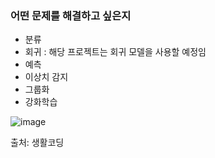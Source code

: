 ### 어떤 문제를 해결하고 싶은지

- 분류
- 회귀 : 해당 프로젝트는 회귀 모델을 사용할 예정임
- 예측
- 이상치 감지
- 그룹화
- 강화학습

![image](https://user-images.githubusercontent.com/24274424/91469635-97729f80-e8ce-11ea-9ee5-264c73e94910.png)

  출처: 생활코딩
